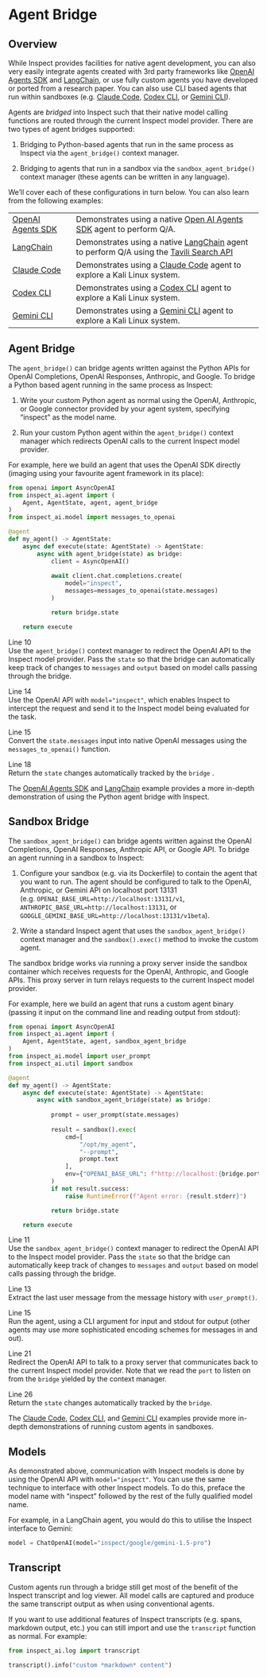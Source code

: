 # Agent Bridge


## Overview

While Inspect provides facilities for native agent development, you can
also very easily integrate agents created with 3rd party frameworks like
[OpenAI Agents
SDK](https://github.com/UKGovernmentBEIS/inspect_ai/tree/main/examples/bridge/agentsdk)
and [LangChain](https://python.langchain.com/docs/introduction/), or use
fully custom agents you have developed or ported from a research paper.
You can also use CLI based agents that run within sandboxes
(e.g. [Claude Code](https://www.anthropic.com/claude-code), [Codex
CLI](https://github.com/openai/codex), or [Gemini
CLI](https://github.com/google-gemini/gemini-cli)).

Agents are *bridged* into Inspect such that their native model calling
functions are routed through the current Inspect model provider. There
are two types of agent bridges supported:

1.  Bridging to Python-based agents that run in the same process as
    Inspect via the `agent_bridge()` context manager.

2.  Bridging to agents that run in a sandbox via the
    `sandbox_agent_bridge()` context manager (these agents can be
    written in any language).

We’ll cover each of these configurations in turn below. You can also
learn from the following examples:

|  |  |
|----|----|
| [OpenAI Agents SDK](https://github.com/UKGovernmentBEIS/inspect_ai/tree/main/examples/bridge/agentsdk) | Demonstrates using a native [Open AI Agents SDK](https://openai.github.io/openai-agents-python/) agent to perform Q/A. |
| [LangChain](https://github.com/UKGovernmentBEIS/inspect_ai/tree/main/examples/bridge/langchain) | Demonstrates using a native [LangChain](https://www.langchain.com/) agent to perform Q/A using the [Tavili Search API](https://tavily.com/) |
| [Claude Code](https://github.com/UKGovernmentBEIS/inspect_ai/tree/main/examples/bridge/claude) | Demonstrates using a [Claude Code](https://www.anthropic.com/claude-code) agent to explore a Kali Linux system. |
| [Codex CLI](https://github.com/UKGovernmentBEIS/inspect_ai/tree/main/examples/bridge/codex) | Demonstrates using a [Codex CLI](https://github.com/openai/codex) agent to explore a Kali Linux system. |
| [Gemini CLI](https://github.com/UKGovernmentBEIS/inspect_ai/tree/main/examples/bridge/gemini) | Demonstrates using a [Gemini CLI](https://github.com/google-gemini/gemini-cli) agent to explore a Kali Linux system. |

## Agent Bridge

The `agent_bridge()` can bridge agents written against the Python APIs
for OpenAI Completions, OpenAI Responses, Anthropic, and Google. To
bridge a Python based agent running in the same process as Inspect:

1.  Write your custom Python agent as normal using the OpenAI,
    Anthropic, or Google connector provided by your agent system,
    specifying “inspect” as the model name.

2.  Run your custom Python agent within the `agent_bridge()` context
    manager which redirects OpenAI calls to the current Inspect model
    provider.

For example, here we build an agent that uses the OpenAI SDK directly
(imaging using your favourite agent framework in its place):

``` python
from openai import AsyncOpenAI
from inspect_ai.agent import (
    Agent, AgentState, agent, agent_bridge
)
from inspect_ai.model import messages_to_openai

@agent
def my_agent() -> AgentState:
    async def execute(state: AgentState) -> AgentState:
        async with agent_bridge(state) as bridge:
            client = AsyncOpenAI()
            
            await client.chat.completions.create(
                model="inspect",
                messages=messages_to_openai(state.messages)
            )

            return bridge.state

    return execute
```

Line 10  
Use the `agent_bridge()` context manager to redirect the OpenAI API to
the Inspect model provider. Pass the `state` so that the bridge can
automatically keep track of changes to `messages` and `output` based on
model calls passing through the bridge.

Line 14  
Use the OpenAI API with `model="inspect"`, which enables Inspect to
intercept the request and send it to the Inspect model being evaluated
for the task.

Line 15  
Convert the `state.messages` input into native OpenAI messages using the
`messages_to_openai()` function.

Line 18  
Return the `state` changes automatically tracked by the `bridge` .

The [OpenAI Agents
SDK](https://github.com/UKGovernmentBEIS/inspect_ai/tree/main/examples/bridge/agentsdk)
and
[LangChain](https://github.com/UKGovernmentBEIS/inspect_ai/tree/main/examples/bridge/langchain)
example provides a more in-depth demonstration of using the Python agent
bridge with Inspect.

## Sandbox Bridge

The `sandbox_agent_bridge()` can bridge agents written against the
OpenAI Completions, OpenAI Responses, Anthropic API, or Google API. To
bridge an agent running in a sandbox to Inspect:

1.  Configure your sandbox (e.g. via its Dockerfile) to contain the
    agent that you want to run. The agent should be configured to talk
    to the OpenAI, Anthropic, or Gemini API on localhost port 13131
    (e.g. `OPENAI_BASE_URL=http://localhost:13131/v1`,
    `ANTHROPIC_BASE_URL=http://localhost:13131`, or
    `GOOGLE_GEMINI_BASE_URL=http://localhost:13131/v1beta`).

2.  Write a standard Inspect agent that uses the
    `sandbox_agent_bridge()` context manager and the `sandbox().exec()`
    method to invoke the custom agent.

The sandbox bridge works via running a proxy server inside the sandbox
container which receives requests for the OpenAI, Anthropic, and Google
APIs. This proxy server in turn relays requests to the current Inspect
model provider.

For example, here we build an agent that runs a custom agent binary
(passing it input on the command line and reading output from stdout):

``` python
from openai import AsyncOpenAI
from inspect_ai.agent import (
    Agent, AgentState, agent, sandbox_agent_bridge
)
from inspect_ai.model import user_prompt
from inspect_ai.util import sandbox

@agent
def my_agent() -> AgentState:
    async def execute(state: AgentState) -> AgentState:
        async with sandbox_agent_bridge(state) as bridge:
            
            prompt = user_prompt(state.messages)
            
            result = sandbox().exec(
                cmd=[
                    "/opt/my_agent",
                    "--prompt",
                    prompt.text
                ],
                env={"OPENAI_BASE_URL": f"http://localhost:{bridge.port}/v1"}
            )
            if not result.success:
                raise RuntimeError(f"Agent error: {result.stderr}")

            return bridge.state

    return execute
```

Line 11  
Use the `sandbox_agent_bridge()` context manager to redirect the OpenAI
API to the Inspect model provider. Pass the `state` so that the bridge
can automatically keep track of changes to `messages` and `output` based
on model calls passing through the bridge.

Line 13  
Extract the last user message from the message history with
`user_prompt()`.

Line 15  
Run the agent, using a CLI argument for input and stdout for output
(other agents may use more sophisticated encoding schemes for messages
in and out).

Line 21  
Redirect the OpenAI API to talk to a proxy server that communicates back
to the current Inspect model provider. Note that we read the `port` to
listen on from the `bridge` yielded by the context manager.

Line 26  
Return the `state` changes automatically tracked by the `bridge`.

The [Claude
Code](https://github.com/UKGovernmentBEIS/inspect_ai/tree/main/examples/bridge/claude),
[Codex
CLI](https://github.com/UKGovernmentBEIS/inspect_ai/tree/main/examples/bridge/codex),
and [Gemini
CLI](https://github.com/UKGovernmentBEIS/inspect_ai/tree/main/examples/bridge/gemini)
examples provide more in-depth demonstrations of running custom agents
in sandboxes.

## Models

As demonstrated above, communication with Inspect models is done by
using the OpenAI API with `model="inspect"`. You can use the same
technique to interface with other Inspect models. To do this, preface
the model name with “inspect” followed by the rest of the fully
qualified model name.

For example, in a LangChain agent, you would do this to utilise the
Inspect interface to Gemini:

``` python
model = ChatOpenAI(model="inspect/google/gemini-1.5-pro")
```

## Transcript

Custom agents run through a bridge still get most of the benefit of the
Inspect transcript and log viewer. All model calls are captured and
produce the same transcript output as when using conventional agents.

If you want to use additional features of Inspect transcripts
(e.g. spans, markdown output, etc.) you can still import and use the
`transcript` function as normal. For example:

``` python
from inspect_ai.log import transcript

transcript().info("custom *markdown* content")
```
